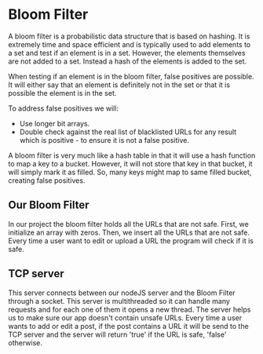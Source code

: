 # Bloom Filter

A bloom filter is a probabilistic data structure that is based on hashing. It is extremely time and space efficient and is typically used to add elements to a set and test if an element is in a set. However, the elements themselves are not added to a set. Instead a hash of the elements is added to the set.

When testing if an element is in the bloom filter, false positives are possible. It will either say that an element is definitely not in the set or that it is possible the element is in the set.

To address false positives we will:

- Use longer bit arrays.
- Double check against the real list of blacklisted URLs for any result which is positive - to ensure it is not a false positive.

A bloom filter is very much like a hash table in that it will use a hash function to map a key to a bucket. However, it will not store that key in that bucket, it will simply mark it as filled. So, many keys might map to same filled bucket, creating false positives.

## Our Bloom Filter

In our project the bloom filter holds all the URLs that are not safe. First, we initialize an array with zeros. Then, we insert all the URLs that are not safe. Every time a user want to edit or upload a URL the program will check if it is safe.

## TCP server

This server connects between our nodeJS server and the Bloom Filter through a socket. This server is multithreaded so it can handle many requests and for each one of them it opens a new thread. The server helps us to make sure our app doesn't contain unsafe URLs. Every time a user wants to add or edit a post, if the post contains a URL it will be send to the TCP server and the server will return 'true' if the URL is safe, 'false' otherwise.
